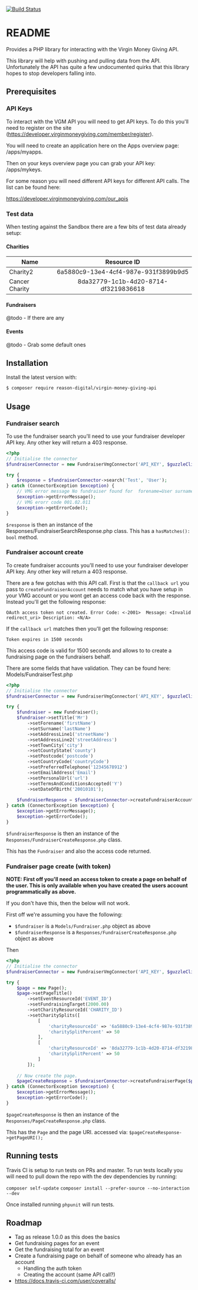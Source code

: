 [![Build Status](https://travis-ci.org/reason-digital/virgin-money-giving-api.svg?branch=master)](https://travis-ci.org/reason-digital/virgin-money-giving-api)

# README #

Provides a PHP library for interacting with the Virgin Money Giving API.

This library will help with pushing and pulling data from the API. Unfortunately the API has quite a few undocumented quirks that this library hopes to stop developers falling into.

## Prerequisites 

### API Keys
To interact with the VGM API you will need to get API keys. To do this you'll need to register on the site (https://developer.virginmoneygiving.com/member/register).

You will need to create an application here on the Apps overview page: /apps/myapps.

Then on your keys overview page you can grab your API key: /apps/mykeys.

For some reason you will need different API keys for different API calls. The list can be found here:

https://developer.virginmoneygiving.com/our_apis

### Test data
When testing against the Sandbox there are a few bits of test data already setup:

#### Charities

| Name        | Resource ID           | 
| ------------- |:-------------:| 
| Charity2     | 6a5880c9-13e4-4cf4-987e-931f3899b9d5 | 
| Cancer Charity | 8da32779-1c1b-4d20-8714-df3219836618 |

#### Fundraisers
@todo - If there are any

#### Events
@todo - Grab some default ones


## Installation

Install the latest version with:

```bash
$ composer require reason-digital/virgin-money-giving-api
```

## Usage
### Fundraiser search
To use the fundraiser search you'll need to use your fundraiser developer API key. Any other key will return a 403 response.

```php
<?php
// Initialise the connector
$fundraiserConnector = new FundraiserVmgConnector('API_KEY', $guzzleClient, $testMode = false);

try {
    $response = $fundraiserConnector->search('Test', 'User');
} catch (ConnectorException $exception) {
    // VMG error message No fundraiser found for  forename=User surname=Test
    $exception->getErrorMessage();
    // VMG erorr code 001.02.011
    $exception->getErrorCode();
}
```

`$response` is then an instance of the Responses/FundraiserSearchResponse.php class. This has a `hasMatches(): bool` method.

### Fundraiser account create
To create fundraiser accounts you'll need to use your fundraiser developer API key. Any other key will return a 403 response.

There are a few gotchas with this API call. First is that the `callback url` you pass to `createFundraiserAccount` needs to match what you have setup in your VMG account or you wont get an access code back with the response. Instead you'll get the following response:

`OAuth access token not created. Error Code: <-2001>  Message: <Invalid redirect_uri> Description: <N/A>`

If the `callback url` matches then you'll get the following response:

`Token expires in 1500 seconds`

This access code is valid for 1500 seconds and allows to to create a fundraising page on the fundraisers behalf.

There are some fields that have validation. They can be found here: Models/FundraiserTest.php

```php
<?php
// Initialise the connector
$fundraiserConnector = new FundraiserVmgConnector('API_KEY', $guzzleClient, $testMode = false);

try {
    $fundraiser = new Fundraiser();
    $fundraiser->setTitle('Mr')
        ->setForename('firstName')
        ->setSurname('lastName')
        ->setAddressLine1('streetName')
        ->setAddressLine2('streetAddress')
        ->setTownCity('city')
        ->setCountyState('county')
        ->setPostcode('postcode')
        ->setCountryCode('countryCode')
        ->setPreferredTelephone('12345678912')
        ->setEmailAddress('Email')
        ->setPersonalUrl('url')
        ->setTermsAndConditionsAccepted('Y')
        ->setDateOfBirth('20010101');
    
    $fundraiserResponse = $fundraiserConnector->createFundraiserAccount($fundraiser, 'CALLBACK_URL');
} catch (ConnectorException $exception) {
    $exception->getErrorMessage();
    $exception->getErrorCode();
}
```

`$fundraiserResponse` is then an instance of the `Responses/FundraiserCreateResponse.php` class.

This has the `Fundraiser` and also the access code returned.

### Fundraiser page create (with token)
**NOTE: First off you'll need an access token to create a page on behalf of the user. This is only available when you have created the users account programmatically as above.**

If you don't have this, then the below will not work.

First off we're assuming you have the following:
- `$fundraiser` is a `Models/Fundraiser.php` object as above
- `$fundraiserResponse` is a `Responses/FundraiserCreateResponse.php` object as above

Then 

```php
<?php
// Initialise the connector
$fundraiserConnector = new FundraiserVmgConnector('API_KEY', $guzzleClient, $testMode = false);

try {
    $page = new Page();
    $page->setPageTitle()
        ->setEventResourceId('EVENT_ID')
        ->setFundraisingTarget(2000.00)
        ->setCharityResourceId('CHARITY_ID')
        ->setCharitySplits([
            [
                'charityResourceId' => '6a5880c9-13e4-4cf4-987e-931f3899b9d5',
                'charitySplitPercent' => 50
            ],
            [
                'charityResourceId' => '8da32779-1c1b-4d20-8714-df3219836618',
                'charitySplitPercent' => 50
            ]
        ]);
    
    // Now create the page.
    $pageCreateResponse = $fundraiserConnector->createFundraiserPage($page, $fundraiser, $fundraiserResponse->getAccessToken());
} catch (ConnectorException $exception) {
    $exception->getErrorMessage();
    $exception->getErrorCode();
}
```

`$pageCreateResponse` is then an instance of the `Responses/PageCreateResponse.php` class.

This has the `Page` and the page URI. accessed via: `$pageCreateResponse->getPageURI();`


## Running tests
Travis CI is setup to run tests on PRs and master. To run tests locally you will need to pull down the repo with the dev dependencies by running:

`composer self-update`
`composer install --prefer-source --no-interaction --dev`

Once installed running `phpunit` will run tests.

## Roadmap
- Tag as release 1.0.0 as this does the basics
- Get fundraising pages for an event
- Get the fundraising total for an event
- Create a fundraising page on behalf of someone who already has an account
    - Handling the auth token
    - Creating the account (same API call?)
- https://docs.travis-ci.com/user/coveralls/
